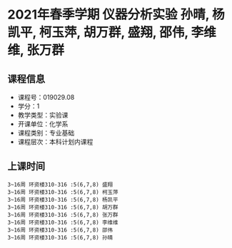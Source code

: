 # 2021年春季学期 仪器分析实验 孙晴, 杨凯平, 柯玉萍, 胡万群, 盛翔, 邵伟, 李维维, 张万群






## 课程信息

- 课程号：019029.08
- 学分：1
- 教学类型：实验课
- 开课单位：化学系
- 课程类别：专业基础
- 课程层次：本科计划内课程

## 上课时间

```
3~16周 环资楼310-316 :5(6,7,8) 盛翔
3~16周 环资楼310-316 :5(6,7,8) 柯玉萍
3~16周 环资楼310-316 :5(6,7,8) 杨凯平
3~16周 环资楼310-316 :5(6,7,8) 胡万群
3~16周 环资楼310-316 :5(6,7,8) 张万群
3~16周 环资楼310-316 :5(6,7,8) 李维维
3~16周 环资楼310-316 :5(6,7,8) 邵伟
3~16周 环资楼310-316 :5(6,7,8) 孙晴
```

